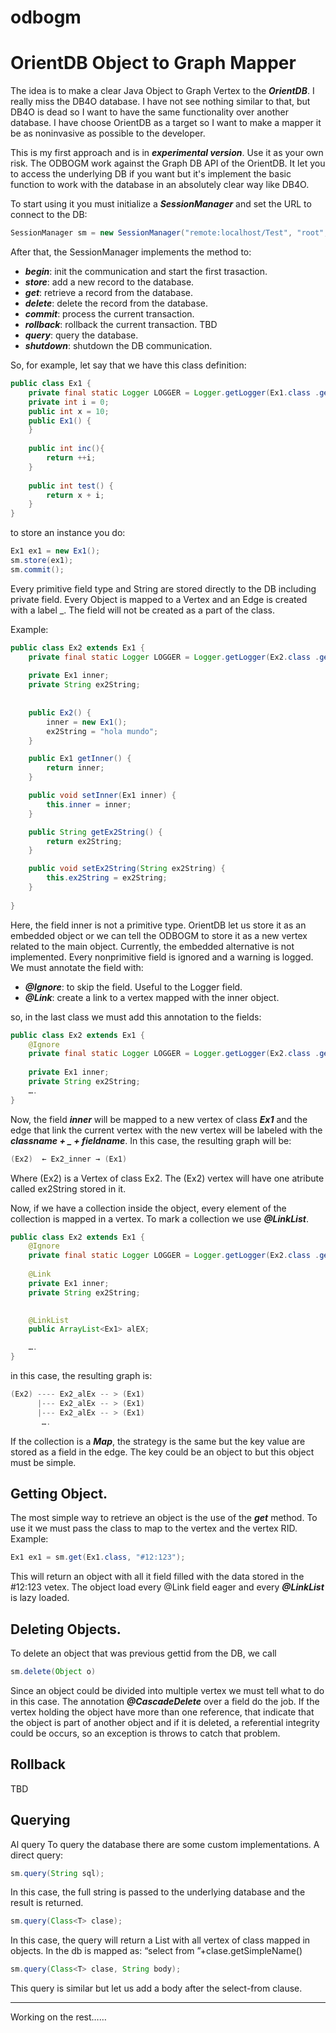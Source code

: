 # odbogm
# OrientDB Object to Graph Mapper 

The idea is to make a clear Java Object to Graph Vertex to the ***OrientDB***. I really miss the DB4O database. I have not see nothing similar to that, but DB4O is dead so I want to have the same functionality over another database. I have choose OrientDB as a target so I want to make a mapper it be as noninvasive as possible to the developer.

This is my first approach and is in ***experimental version***. Use it as your own risk.
The ODBOGM work against the Graph DB API of the OrientDB. It let you to access the underlying DB if you want but it's implement the basic function to work with the database in an absolutely clear way like DB4O.

To start using it you must initialize a ***SessionManager*** and set the URL to connect to the DB:
```Java
SessionManager sm = new SessionManager("remote:localhost/Test", "root", "toor");
```
After that, the SessionManager implements the method to:

* ***begin***: init the communication and start the first trasaction.
* ***store***: add a new record to the database.
* ***get***: retrieve a record from the database.
* ***delete***: delete the record from the database. 
* ***commit***: process the current transaction.
* ***rollback***: rollback the current transaction. TBD
* ***query***: query the database.
* ***shutdown***: shutdown the DB communication.

So, for example, let say that we have this class definition:
```Java
public class Ex1 {
    private final static Logger LOGGER = Logger.getLogger(Ex1.class .getName());
    private int i = 0;
    public int x = 10;
    public Ex1() {
    }
    
    public int inc(){
        return ++i;
    }
    
    public int test() {
        return x + i;
    }
}
```
to store an instance you do:
```Java
Ex1 ex1 = new Ex1();
sm.store(ex1);
sm.commit();
```
Every primitive field type and String are stored directly to the DB including private field.
Every Object is mapped to a Vertex and an Edge is created with a label <Class>_<field>. The field will not be
created as a part of the class.

Example:
```Java
public class Ex2 extends Ex1 {
    private final static Logger LOGGER = Logger.getLogger(Ex2.class .getName());
    
    private Ex1 inner;
    private String ex2String;
    
    
    public Ex2() {
        inner = new Ex1();
        ex2String = "hola mundo";
    }

    public Ex1 getInner() {
        return inner;
    }

    public void setInner(Ex1 inner) {
        this.inner = inner;
    }

    public String getEx2String() {
        return ex2String;
    }

    public void setEx2String(String ex2String) {
        this.ex2String = ex2String;
    }
    
}

```
Here, the field inner is not a primitive type. OrientDB let us store it as an embedded object or we can tell the ODBOGM to store it as a new vertex related to the main object.
Currently, the embedded alternative is not implemented. Every nonprimitive field is ignored and a warning is logged.
We must annotate the field with:
* ***@Ignore***: to skip the field. Useful to the Logger field.
* ***@Link***: create a link to a vertex mapped with the inner object.

so, in the last class we must add this annotation to the fields:
```Java
public class Ex2 extends Ex1 {
    @Ignore
    private final static Logger LOGGER = Logger.getLogger(Ex2.class .getName());
    
    private Ex1 inner;
    private String ex2String;
    ….
}
```
Now, the field ***inner*** will be mapped to a new vertex of class ***Ex1*** and the edge that link the current vertex with the new vertex will be labeled with the ***classname + _ + fieldname***. In this case, the resulting graph will be:
```Java
(Ex2)  ← Ex2_inner → (Ex1)
```
Where (Ex2) is a Vertex of class Ex2. The (Ex2) vertex will have one atribute called ex2String stored in it.

Now, if we have a collection inside the object, every element of the collection is mapped in a vertex. To mark a collection we use ***@LinkList***.

```Java
public class Ex2 extends Ex1 {
    @Ignore
    private final static Logger LOGGER = Logger.getLogger(Ex2.class .getName());
    
    @Link
    private Ex1 inner;
    private String ex2String;
   

    @LinkList
    public ArrayList<Ex1> alEX;

    ….
}
```
in this case, the resulting graph is:

```Java
(Ex2) ---- Ex2_alEx -- > (Ex1)
      |--- Ex2_alEx -- > (Ex1)
      |--- Ex2_alEx -- > (Ex1)
       ….
```
If the collection is a ***Map***, the strategy is the same but the key value are stored as a field in the edge. The key could be an object to but this object must be simple.

## Getting Object.
The most simple way to retrieve an object is the use of the ***get*** method. To use it we must pass the class to map to the vertex and the vertex RID.
Example:
```Java
Ex1 ex1 = sm.get(Ex1.class, "#12:123");
```
This will return an object with all it field filled with the data stored in the #12:123 vetex. The object load every @Link field eager and every ***@LinkList*** is lazy loaded.

## Deleting Objects.
To delete an object that was previous gettid from the DB, we call 
```Java
sm.delete(Object o)
```
Since an object could be divided into multiple vertex we must tell what to do in this case. The annotation ***@CascadeDelete*** over a field do the job.
If the vertex holding the object have more than one reference, that indicate that the object is part of another object and if it is deleted, a referential integrity could be occurs, so an exception is throws to catch that problem.


## Rollback
TBD

## Querying
Al query 
To query the database there are some custom implementations.
A direct query:
```Java
sm.query(String sql);
```
In this case, the full string is passed to the underlying database and the result is returned.
```Java
sm.query(Class<T> clase);
```
In this case, the query will return a List with all vertex of class <T> mapped in objects. In the db is mapped as: “select from ”+clase.getSimpleName()
```Java
sm.query(Class<T> clase, String body);
```
This query is similar but let us add a body after the select-from clause.

----


Working on the rest……

